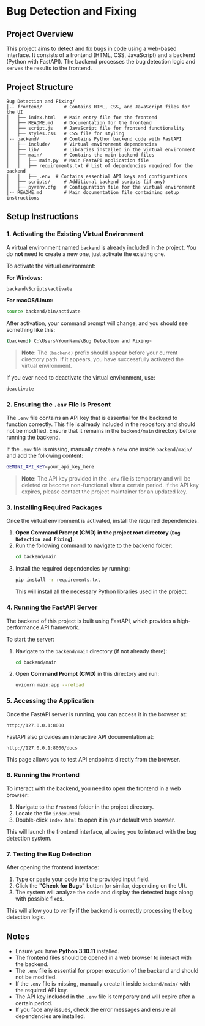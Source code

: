 # Bug Detection and Fixing

## Project Overview

This project aims to detect and fix bugs in code using a web-based interface. It consists of a frontend (HTML, CSS, JavaScript) and a backend (Python with FastAPI). The backend processes the bug detection logic and serves the results to the frontend.

## Project Structure

```
Bug Detection and Fixing/
│-- frontend/        # Contains HTML, CSS, and JavaScript files for the UI
│   ├── index.html   # Main entry file for the frontend
│   ├── README.md    # Documentation for the frontend
│   ├── script.js    # JavaScript file for frontend functionality
│   ├── styles.css   # CSS file for styling
│-- backend/         # Contains Python backend code with FastAPI
│   ├── include/     # Virtual environment dependencies
│   ├── lib/         # Libraries installed in the virtual environment
│   ├── main/        # Contains the main backend files
│   │   ├── main.py  # Main FastAPI application file
│   │   ├── requirements.txt # List of dependencies required for the backend
│   │   ├── .env  # Contains essential API keys and configurations
│   ├── scripts/     # Additional backend scripts (if any)
│   ├── pyvenv.cfg   # Configuration file for the virtual environment
│-- README.md        # Main documentation file containing setup instructions
```

## Setup Instructions

### 1. Activating the Existing Virtual Environment

A virtual environment named `backend` is already included in the project. You do **not** need to create a new one, just activate the existing one.

To activate the virtual environment:

**For Windows:**

```sh
backend\Scripts\activate
```

**For macOS/Linux:**

```sh
source backend/bin/activate
```

After activation, your command prompt will change, and you should see something like this:

```sh
(backend) C:\Users\YourName\Bug Detection and Fixing>
```

> **Note:** The `(backend)` prefix should appear before your current directory path. If it appears, you have successfully activated the virtual environment.

If you ever need to deactivate the virtual environment, use:

```sh
deactivate
```

### 2. Ensuring the `.env` File is Present

The `.env` file contains an API key that is essential for the backend to function correctly. This file is already included in the repository and should not be modified. Ensure that it remains in the `backend/main` directory before running the backend.

If the `.env` file is missing, manually create a new one inside `backend/main/` and add the following content:

```sh
GEMINI_API_KEY=your_api_key_here
```

> **Note:** The API key provided in the `.env` file is temporary and will be deleted or become non-functional after a certain period. If the API key expires, please contact the project maintainer for an updated key.

### 3. Installing Required Packages

Once the virtual environment is activated, install the required dependencies.

1. **Open Command Prompt (CMD) in the project root directory (`Bug Detection and Fixing`).**
2. Run the following command to navigate to the backend folder:
   ```sh
   cd backend/main
   ```
3. Install the required dependencies by running:
   ```sh
   pip install -r requirements.txt
   ```
   This will install all the necessary Python libraries used in the project.

### 4. Running the FastAPI Server

The backend of this project is built using FastAPI, which provides a high-performance API framework.

To start the server:

1. Navigate to the `backend/main` directory (if not already there):
   ```sh
   cd backend/main
   ```
2. Open **Command Prompt (CMD)** in this directory and run:
   ```sh
   uvicorn main:app --reload
   ```

### 5. Accessing the Application

Once the FastAPI server is running, you can access it in the browser at:

```
http://127.0.0.1:8000
```

FastAPI also provides an interactive API documentation at:

```
http://127.0.0.1:8000/docs
```

This page allows you to test API endpoints directly from the browser.

### 6. Running the Frontend

To interact with the backend, you need to open the frontend in a web browser:

1. Navigate to the `frontend` folder in the project directory.
2. Locate the file `index.html`.
3. Double-click `index.html` to open it in your default web browser.

This will launch the frontend interface, allowing you to interact with the bug detection system.

### 7. Testing the Bug Detection

After opening the frontend interface:

1. Type or paste your code into the provided input field.
2. Click the **"Check for Bugs"** button (or similar, depending on the UI).
3. The system will analyze the code and display the detected bugs along with possible fixes.

This will allow you to verify if the backend is correctly processing the bug detection logic.

## Notes

- Ensure you have **Python 3.10.11** installed.
- The frontend files should be opened in a web browser to interact with the backend.
- The `.env` file is essential for proper execution of the backend and should not be modified.
- If the `.env` file is missing, manually create it inside `backend/main/` with the required API key.
- The API key included in the `.env` file is temporary and will expire after a certain period.
- If you face any issues, check the error messages and ensure all dependencies are installed.



